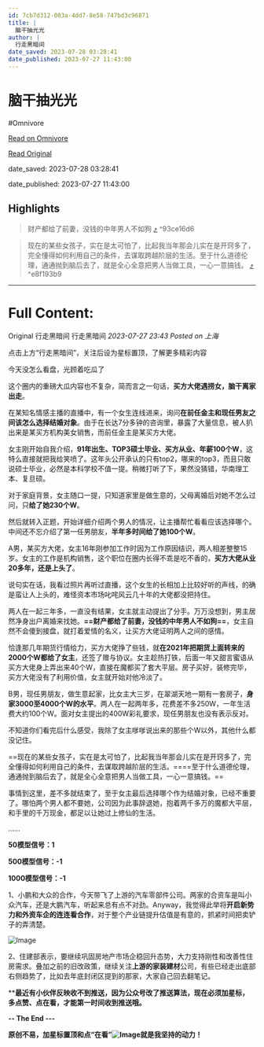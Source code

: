 ```yaml
---
id: 7cb7d312-003a-4dd7-8e58-747bd3c96871
title: |
  脑干抽光光
author: |
  行走黑暗间
date_saved: 2023-07-28 03:28:41
date_published: 2023-07-27 11:43:00
---
```


# 脑干抽光光
#Omnivore

[Read on Omnivore](https://omnivore.app/me/-1899b665050)

[Read Original](https://mp.weixin.qq.com/s/miIXoO4LOyvEQRAkZ28B1g)

date_saved: 2023-07-28 03:28:41

date_published: 2023-07-27 11:43:00

## Highlights

> 财产都给了前妻，没钱的中年男人不如狗 [⤴️](https://omnivore.app/me/-1899b665050#93ce16d6-f1bb-4d4b-a1ee-eadca4a3eed1)  ^93ce16d6

> 现在的某些女孩子，实在是太可怕了，比起我当年那会儿实在是开窍多了，完全懂得如何利用自己的条件，去谋取跨越阶层的生活。至于什么道德伦理，通通抛到脑后去了，就是全心全意把男人当做工具，一心一意搞钱。 [⤴️](https://omnivore.app/me/-1899b665050#e8f193b9-318d-4ca3-a9ef-be222ed34d26)  ^e8f193b9


--- 

# Full Content: 

Original 行走黑暗间  行走黑暗间 _2023-07-27 23:43_ _Posted on 上海_ 

点击上方“行走黑暗间”，关注后设为星标置顶，了解更多精彩内容

今天没怎么看盘，光顾着吃瓜了

这个圈内的重磅大瓜内容也不复杂，简而言之一句话，**买方大佬遇捞女，脑干离家出走**。

在某知名情感主播的直播中，有一个女生连线进来，询问**在前任金主和现任男友之间该怎么选择结婚对象**。由于在长达7分多钟的咨询里，暴露了大量信息，被人扒出来是某买方机构美女销售，而前任金主是某买方大佬。

女主刚开始自我介绍，**91年出生、TOP3硕士毕业、买方从业、年薪100个W**，这特么直接就把我给笑喷了。这年头公开承认的只有top2，哪来的top3，而且只敢说硕士毕业，必然是本科学校不值一提。稍微打听了下，果然没猜错，华南理工本、复旦硕。

对于家庭背景，女主随口一提，只知道家里是做生意的，父母离婚后对她不怎么过问，只**给了她230个W**。

然后就转入正题，开始详细介绍两个男人的情况，让主播帮忙看看应该选择哪个。中间还不忘介绍了第一任男朋友，**半年多时间给了她100个W**。  

A男，某买方大佬，女主16年刚参加工作时因为工作原因结识，两人相差整整15岁。女主的工作是机构销售，这个职位在圈内长得不乖是吃不香的，**买方大佬从业20多年，还是上头了**。

说句实在话，我看过照片再听过直播，这个女生的长相加上比较好听的声线，的确是蛮让人上头的，难怪资本市场叱咤风云几十年的大佬都没把持住。

两人在一起三年多，一直没有结果，女主就主动提出了分手。万万没想到，男主居然净身出户离婚来找她。**==财产都给了前妻，没钱的中年男人不如狗==**，女主自然不会傻到接盘，就打着爱情的名义，让买方大佬证明两人之间的感情。

恰逢那几年期货行情给力，买方大佬挣了些钱，就**在2021年把期货上面转来的2000个W都给了女主**，还签了赠与协议。女主趁热打铁，后面一年又甜言蜜语从买方大佬身上弄出来40个W，直接在魔都买了套大平层。房子买好，装修完毕，买方大佬没有了利用价值，女主就开始对他冷淡了。

B男，现任男朋友，做生意起家，比女主大三岁，在翠湖天地一期有一套房子，**身家3000至4000个W的水平**。两人在一起两年多，花费差不多250W，一年生活费大约100个W。面对女主提出的400W彩礼要求，现任男朋友也没有表示反对。

不知道你们看完后什么感受，我除了女主嗲嗲说出来的那些个W以外，其他什么都没记住。

==现在的某些女孩子，实在是太可怕了，比起我当年那会儿实在是开窍多了，完全懂得如何利用自己的条件，去谋取跨越阶层的生活。====至于什么道德伦理，通通抛到脑后去了，就是全心全意把男人当做工具，一心一意搞钱。==

事情到这里，差不多就结束了，至于女主最后选择哪个作为结婚对象，已经不重要了。哪怕两个男人都不要她，公司因为此事辞退她，抱着两千多万的魔都大平层，和手里的千万现金，都足以让她过上修仙的生活。

……  

**50模型信号：1**

**500模型信号：-1**

**1000模型信号：-1**

1、小鹏和大众的合作，今天带飞了上游的汽车零部件公司。两家的合资车是叫小众汽车，还是大鹏汽车，听起来总有点不对劲。Anyway，我觉得此举将**开启新势力和外资车企的连连看合作**，对于整个产业链提升估值是有意的，抓紧时间把卖铲子的弄清楚。

![Image](https://proxy-prod.omnivore-image-cache.app/0x0,sIXEJpZjNOWgO9Oi29LGk2cm2C7tiM098uX_LNI2e2H4/https://mmbiz.qpic.cn/sz_mmbiz_jpg/fKbWVdUyp9N2ljgepFXbh17dqjclAvgq5cN15MUr7ZickRho5GSyUuY9sn8fMH9P7rpReTicghibsIWZNxNghz6Vw/640?wx_fmt=jpeg)

2、住建部表示，要继续巩固房地产市场企稳回升态势，大力支持刚性和改善性住房需求。叠加之前的旧改政策，继续关注**上游的家装建材**公司，有些已经走出底部右侧趋势了，比如去年底封闭区提到的那家，大家自己回去翻笔记。

****最近有小伙伴反映收不到推送，因为公众号改了推送算法，现在必须加星标，多点赞、点在看，才能第一时间收到推送哦。**

**\-- The End ---**

**原创不易，加星标置顶和点“在看”![Image](https://proxy-prod.omnivore-image-cache.app/20x0,sVkynaIhZp3OqygpvAJOHrdsQiFa9P1OKqb3py6xXi8I/https://mmbiz.qpic.cn/mmbiz_gif/EBb5pGJYmrwvzSw6MKN9icicEkictGhmLpbzY9w5nGwogdtO4rouzuoDXxukc8VuWIfomnpuvFpNygiaW2Ad3EtibKQ/640?wx_fmt=gif)就是我坚持的动力！**
